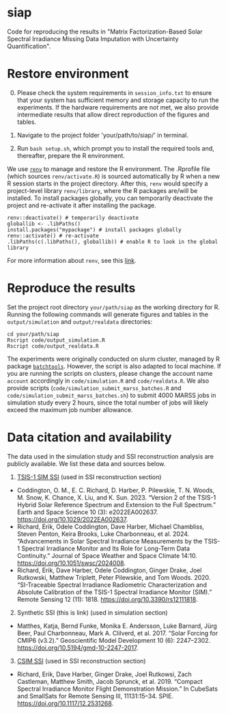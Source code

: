 # siap
Code for reproducing the results in "Matrix Factorization-Based Solar Spectral Irradiance Missing Data Imputation with Uncertainty Quantification".

# Restore environment

0. Please check the system requirements in `session_info.txt` to ensure that your system has sufficient memory and storage capacity to run the experiments. 
If the hardware requirements are not met, we also provide intermediate results that allow direct reproduction of the figures and tables.

1. Navigate to the project folder 'your/path/to/siap/' in terminal.

2. Run `bash setup.sh`, which prompt you to install the required tools and, thereafter, prepare the R environment. 

We use [`renv`](https://rstudio.github.io/renv/) to manage and restore the R environment. The .Rprofile file (which sources `renv/activate.R`) is sourced automatically by R when a new R session starts in the project directory.
After this, `renv` would specify a project-level library `renv/library`, where the R packages are/will be installed. 
To install packages globally, you can temporarily deactivate the project and re-activate it after installing the package. 
```
renv::deactivate() # temporarily deactivate
globallib <- .libPaths()
install.packages("mypackage") # install packages globally
renv::activate() # re-activate 
.libPaths(c(.libPaths(), globallib)) # enable R to look in the global library 
```
For more information about `renv`, see this [link](https://rstudio.github.io/renv/).

# Reproduce the results
Set the project root directory `your/path/siap` as the working directory for R.
Running the following commands will generate figures and tables in the `output/simulation` and `output/realdata` directories:
```
cd your/path/siap
Rscript code/output_simulation.R
Rscript code/output_realdata.R
```

The experiments were originally conducted on slurm cluster, managed by R package [`batchtools`](https://github.com/mlr-org/batchtools).
However, the script is also adapted to local machine. 
If you are running the scripts on clusters, please change the account name `account` accordingly in `code/simulation.R` and `code/realdata.R`. 
We also provide scripts (`code/simulation_submit_marss_batches.R` and `code/simulation_submit_marss_batches.sh`) to submit 4000 MARSS jobs in simulation study every 2 hours, since the total number of jobs will likely exceed the maximum job number allowance.

# Data citation and availability
The data used in the simulation study and SSI reconstruction analysis are publicly available. We list these data and sources below.

1. [TSIS-1 SIM SSI](https://disc.gsfc.nasa.gov/datacollection/TSIS_SSI_L3_24HR_13.html) (used in SSI reconstruction section)
- Coddington, O. M., E. C. Richard, D. Harber, P. Pilewskie, T. N. Woods, M. Snow, K. Chance, X. Liu, and K. Sun. 2023. “Version 2 of the TSIS-1 Hybrid Solar Reference Spectrum and Extension to the Full Spectrum.” Earth and Space Science 10 (3): e2022EA002637. https://doi.org/10.1029/2022EA002637.
- Richard, Erik, Odele Coddington, Dave Harber, Michael Chambliss, Steven Penton, Keira Brooks, Luke Charbonneau, et al. 2024. “Advancements in Solar Spectral Irradiance Measurements by the TSIS-1 Spectral Irradiance Monitor and Its Role for Long-Term Data Continuity.” Journal of Space Weather and Space Climate 14:10. https://doi.org/10.1051/swsc/2024008.
- Richard, Erik, Dave Harber, Odele Coddington, Ginger Drake, Joel Rutkowski, Matthew Triplett, Peter Pilewskie, and Tom Woods. 2020. “SI-Traceable Spectral Irradiance Radiometric Characterization and Absolute Calibration of the TSIS-1 Spectral Irradiance Monitor (SIM).” Remote Sensing 12 (11): 1818. https://doi.org/10.3390/rs12111818.

2. Synthetic SSI (this is link) (used in simulation section)
- Matthes, Katja, Bernd Funke, Monika E. Andersson, Luke Barnard, Jürg Beer, Paul Charbonneau, Mark A. Clilverd, et al. 2017. “Solar Forcing for CMIP6 (v3.2).” Geoscientific Model Development 10 (6): 2247–2302. https://doi.org/10.5194/gmd-10-2247-2017.

3. [CSIM SSI](https://lasp.colorado.edu/csim/data-and-ham-radio/) (used in SSI reconstruction section)
- Richard, Erik, Dave Harber, Ginger Drake, Joel Rutkowsi, Zach Castleman, Matthew Smith, Jacob Sprunck, et al. 2019. “Compact Spectral Irradiance Monitor Flight Demonstration Mission.” In CubeSats and SmallSats for Remote Sensing III, 11131:15–34. SPIE. https://doi.org/10.1117/12.2531268.


